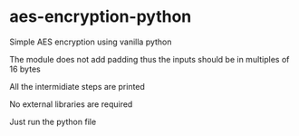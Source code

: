 # aes-encryption-python
Simple AES encryption using vanilla python

The module does not add padding thus the inputs should be in multiples of 16 bytes

All the intermidiate steps are printed

No external libraries are required

Just run the python file
